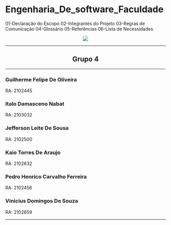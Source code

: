 # Engenharia_De_software_Faculdade
01-Declaração do Escopo 02-Integrantes do Projeto 03-Regras de Comunicação 04-Glossário 05-Referências 06-Lista de Necessidades
<div align ="center"><img  src="https://www.impacta.edu.br/themes/wc_agenciar3/images/logo-new.png"></div>
<div align="center">
<hr><h2>Grupo 4</h2> </hr>
</div>
<hr></hr>
  <div>
<h3> Guilherme Felipe De Oliveira </h3>
<p>RA: 2102445 </p>

<h3> Italo Damasceno Nabat </h3>
<p> RA: 2103032 </h3>

<h3> Jefferson Leite De Sousa </h3>
<p> RA: 2102500 </p>

<h3> Kaio Torres De Araujo </h3>
<p> RA: 2102632 </p>

<h3> Pedro Henrico Carvalho Ferreira </h3>
<p> RA: 2102456 </p>

<h3> Vinicius Domingos De Souza </h3>
<p> RA: 2102859 </p>
</div>
<hr></hr>
